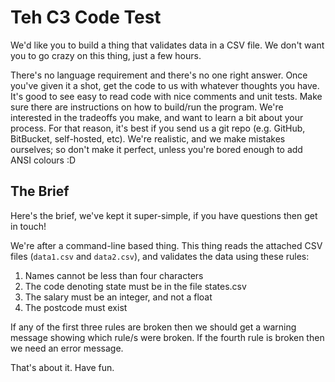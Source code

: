 Teh C3 Code Test
================

We'd like you to build a thing that validates data in a CSV file.
We don't want you to go crazy on this thing, just a few hours.

There's no language requirement and there's no one right answer.
Once you've given it a shot, get the code to us with whatever thoughts you have.
It's good to see easy to read code with nice comments and unit tests. Make sure there are instructions on how to build/run the program.
We're interested in the tradeoffs you make, and want to learn a bit about your process.
For that reason, it's best if you send us a git repo (e.g. GitHub, BitBucket, self-hosted, etc).
We're realistic, and we make mistakes ourselves; so don't make it perfect, unless you're bored enough to add ANSI colours :D

The Brief
---------

Here's the brief, we've kept it super-simple, if you have questions then get in touch!

We're after a command-line based thing.
This thing reads the attached CSV files (`data1.csv` and `data2.csv`), and validates the data using these rules:

1. Names cannot be less than four characters 
2. The code denoting state must be in the file states.csv
3. The salary must be an integer, and not a float
4. The postcode must exist

If any of the first three rules are broken then we should get a warning message showing which rule/s were broken.
If the fourth rule is broken then we need an error message.

That's about it. Have fun.
